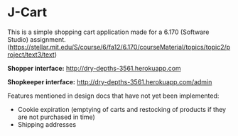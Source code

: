 J-Cart
========================
This is a simple shopping cart application made for a 6.170 (Software Studio) assignment.
(https://stellar.mit.edu/S/course/6/fa12/6.170/courseMaterial/topics/topic2/project/text3/text)

**Shopper interface:** http://dry-depths-3561.herokuapp.com 

**Shopkeeper interface:** http://dry-depths-3561.herokuapp.com/admin 

Features mentioned in design docs that have not yet been implemented:
* Cookie expiration (emptying of carts and restocking of products if they are not purchased in time)
* Shipping addresses

